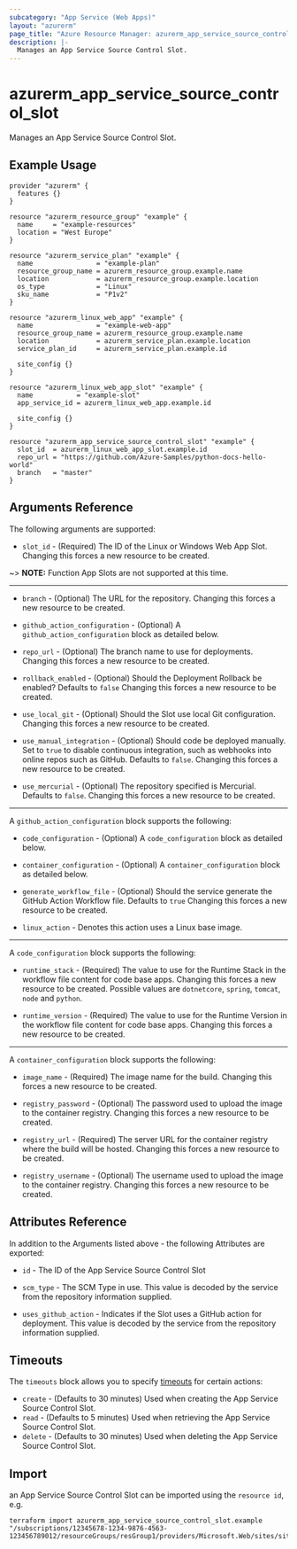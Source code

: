```yaml
---
subcategory: "App Service (Web Apps)"
layout: "azurerm"
page_title: "Azure Resource Manager: azurerm_app_service_source_control_slot"
description: |-
  Manages an App Service Source Control Slot.
---
```


# azurerm_app_service_source_control_slot

Manages an App Service Source Control Slot.

## Example Usage

```hcl
provider "azurerm" {
  features {}
}

resource "azurerm_resource_group" "example" {
  name     = "example-resources"
  location = "West Europe"
}

resource "azurerm_service_plan" "example" {
  name                = "example-plan"
  resource_group_name = azurerm_resource_group.example.name
  location            = azurerm_resource_group.example.location
  os_type             = "Linux"
  sku_name            = "P1v2"
}

resource "azurerm_linux_web_app" "example" {
  name                = "example-web-app"
  resource_group_name = azurerm_resource_group.example.name
  location            = azurerm_service_plan.example.location
  service_plan_id     = azurerm_service_plan.example.id

  site_config {}
}

resource "azurerm_linux_web_app_slot" "example" {
  name           = "example-slot"
  app_service_id = azurerm_linux_web_app.example.id

  site_config {}
}

resource "azurerm_app_service_source_control_slot" "example" {
  slot_id  = azurerm_linux_web_app_slot.example.id
  repo_url = "https://github.com/Azure-Samples/python-docs-hello-world"
  branch   = "master"
}

```

## Arguments Reference

The following arguments are supported:

* `slot_id` - (Required) The ID of the Linux or Windows Web App Slot. Changing this forces a new resource to be created.

~> **NOTE:** Function App Slots are not supported at this time.

---

* `branch` - (Optional) The URL for the repository. Changing this forces a new resource to be created.

* `github_action_configuration` - (Optional) A `github_action_configuration` block as detailed below.

* `repo_url` - (Optional) The branch name to use for deployments. Changing this forces a new resource to be created.

* `rollback_enabled` - (Optional) Should the Deployment Rollback be enabled? Defaults to `false` Changing this forces a new resource to be created.

* `use_local_git` - (Optional) Should the Slot use local Git configuration. Changing this forces a new resource to be created.

* `use_manual_integration` - (Optional) Should code be deployed manually. Set to `true` to disable continuous integration, such as webhooks into online repos such as GitHub. Defaults to `false`. Changing this forces a new resource to be created.

* `use_mercurial` - (Optional) The repository specified is Mercurial. Defaults to `false`. Changing this forces a new resource to be created.

---

A `github_action_configuration` block supports the following:

* `code_configuration` - (Optional) A `code_configuration` block as detailed below.

* `container_configuration` - (Optional) A `container_configuration` block as detailed below.

* `generate_workflow_file` - (Optional) Should the service generate the GitHub Action Workflow file. Defaults to `true` Changing this forces a new resource to be created.

* `linux_action` - Denotes this action uses a Linux base image.

---

A `code_configuration` block supports the following:

* `runtime_stack` - (Required) The value to use for the Runtime Stack in the workflow file content for code base apps. Changing this forces a new resource to be created. Possible values are `dotnetcore`, `spring`, `tomcat`, `node` and `python`.

* `runtime_version` - (Required) The value to use for the Runtime Version in the workflow file content for code base apps. Changing this forces a new resource to be created.

---

A `container_configuration` block supports the following:

* `image_name` - (Required) The image name for the build. Changing this forces a new resource to be created.

* `registry_password` - (Optional) The password used to upload the image to the container registry. Changing this forces a new resource to be created.

* `registry_url` - (Required) The server URL for the container registry where the build will be hosted. Changing this forces a new resource to be created.

* `registry_username` - (Optional) The username used to upload the image to the container registry. Changing this forces a new resource to be created.

## Attributes Reference

In addition to the Arguments listed above - the following Attributes are exported:

* `id` - The ID of the App Service Source Control Slot

* `scm_type` - The SCM Type in use. This value is decoded by the service from the repository information supplied.

* `uses_github_action` - Indicates if the Slot uses a GitHub action for deployment. This value is decoded by the service from the repository information supplied.

## Timeouts

The `timeouts` block allows you to specify [timeouts](https://www.terraform.io/language/resources/syntax#operation-timeouts) for certain actions:

* `create` - (Defaults to 30 minutes) Used when creating the App Service Source Control Slot.
* `read` - (Defaults to 5 minutes) Used when retrieving the App Service Source Control Slot.
* `delete` - (Defaults to 30 minutes) Used when deleting the App Service Source Control Slot.

## Import

an App Service Source Control Slot can be imported using the `resource id`, e.g.

```shell
terraform import azurerm_app_service_source_control_slot.example "/subscriptions/12345678-1234-9876-4563-123456789012/resourceGroups/resGroup1/providers/Microsoft.Web/sites/site1/slots/slot1"
```
